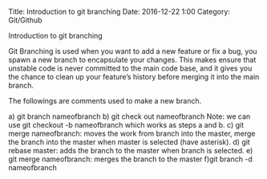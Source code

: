 Title: Introduction to git branching
Date: 2016-12-22 1:00
Category: Git/Github

Introduction to git branching

Git Branching is used when you want to add a new feature or fix a bug, you spawn a new branch to encapsulate your changes. 
This makes ensure that unstable code is never committed to the main code base, and it gives you the chance to clean up your feature’s history before merging it into the main branch.

The followings are comments used to make a new branch.

a) git branch nameofbranch
b) git check out nameofbranch
Note: we can use git checkout -b nameofbranch which works as steps a and b.
c) git merge nameofbranch: moves the work from branch into the master, merge the branch into the master when master is selected (have asterisk).
d) git rebase master: adds the branch to the master when branch is selected.
e) git merge nameofbranch: merges the branch to the master
f)git branch -d nameofbranch
